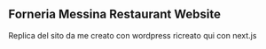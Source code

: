 ## Forneria Messina Restaurant Website
Replica del sito da me creato con wordpress ricreato
qui con next.js






